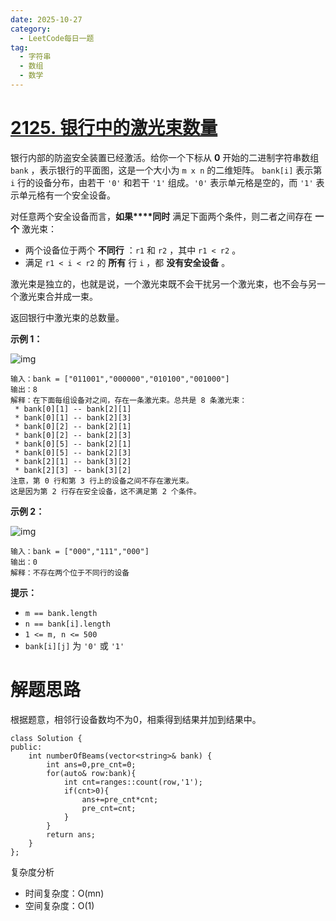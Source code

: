 ```yaml
---
date: 2025-10-27
category:
  - LeetCode每日一题
tag:
  - 字符串
  - 数组
  - 数学
---
```


# [2125. 银行中的激光束数量](https://leetcode.cn/problems/number-of-laser-beams-in-a-bank/)

银行内部的防盗安全装置已经激活。给你一个下标从 **0** 开始的二进制字符串数组 `bank` ，表示银行的平面图，这是一个大小为 `m x n` 的二维矩阵。 `bank[i]` 表示第 `i` 行的设备分布，由若干 `'0'` 和若干 `'1'` 组成。`'0'` 表示单元格是空的，而 `'1'` 表示单元格有一个安全设备。

对任意两个安全设备而言，**如果****同时** 满足下面两个条件，则二者之间存在 **一个** 激光束：

- 两个设备位于两个 **不同行** ：`r1` 和 `r2` ，其中 `r1 < r2` 。
- 满足 `r1 < i < r2` 的 **所有** 行 `i` ，都 **没有安全设备** 。

激光束是独立的，也就是说，一个激光束既不会干扰另一个激光束，也不会与另一个激光束合并成一束。

返回银行中激光束的总数量。

 

**示例 1：**

![img](https://assets.leetcode.com/uploads/2021/12/24/laser1.jpg)

```
输入：bank = ["011001","000000","010100","001000"]
输出：8
解释：在下面每组设备对之间，存在一条激光束。总共是 8 条激光束：
 * bank[0][1] -- bank[2][1]
 * bank[0][1] -- bank[2][3]
 * bank[0][2] -- bank[2][1]
 * bank[0][2] -- bank[2][3]
 * bank[0][5] -- bank[2][1]
 * bank[0][5] -- bank[2][3]
 * bank[2][1] -- bank[3][2]
 * bank[2][3] -- bank[3][2]
注意，第 0 行和第 3 行上的设备之间不存在激光束。
这是因为第 2 行存在安全设备，这不满足第 2 个条件。
```

**示例 2：**

![img](https://assets.leetcode.com/uploads/2021/12/24/laser2.jpg)

```
输入：bank = ["000","111","000"]
输出：0
解释：不存在两个位于不同行的设备
```

 

**提示：**

- `m == bank.length`
- `n == bank[i].length`
- `1 <= m, n <= 500`
- `bank[i][j]` 为 `'0'` 或 `'1'`

# 解题思路

根据题意，相邻行设备数均不为0，相乘得到结果并加到结果中。

```
class Solution {
public:
    int numberOfBeams(vector<string>& bank) {
        int ans=0,pre_cnt=0;
        for(auto& row:bank){
            int cnt=ranges::count(row,'1');
            if(cnt>0){
                ans+=pre_cnt*cnt;
                pre_cnt=cnt;
            }
        }
        return ans;
    }
};
```

复杂度分析


- 时间复杂度：O(mn)
- 空间复杂度：O(1)
